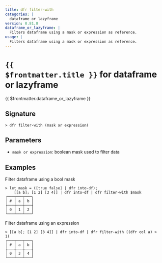 ```yaml
---
title: dfr filter-with
categories: |
  dataframe or lazyframe
version: 0.81.0
dataframe_or_lazyframe: |
  Filters dataframe using a mask or expression as reference.
usage: |
  Filters dataframe using a mask or expression as reference.
---
```


# <code>{{ $frontmatter.title }}</code> for dataframe or lazyframe

<div class='command-title'>{{ $frontmatter.dataframe_or_lazyframe }}</div>

## Signature

```> dfr filter-with (mask or expression)```

## Parameters

 -  `mask or expression`: boolean mask used to filter data

## Examples

Filter dataframe using a bool mask
```shell
> let mask = ([true false] | dfr into-df);
    [[a b]; [1 2] [3 4]] | dfr into-df | dfr filter-with $mask
╭───┬───┬───╮
│ # │ a │ b │
├───┼───┼───┤
│ 0 │ 1 │ 2 │
╰───┴───┴───╯

```

Filter dataframe using an expression
```shell
> [[a b]; [1 2] [3 4]] | dfr into-df | dfr filter-with ((dfr col a) > 1)
╭───┬───┬───╮
│ # │ a │ b │
├───┼───┼───┤
│ 0 │ 3 │ 4 │
╰───┴───┴───╯

```
